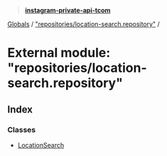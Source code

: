 > **[instagram-private-api-tcom](../README.md)**

[Globals](../README.md) / ["repositories/location-search.repository"](_repositories_location_search_repository_.md) /

# External module: "repositories/location-search.repository"

## Index

### Classes

* [LocationSearch](../classes/_repositories_location_search_repository_.locationsearch.md)